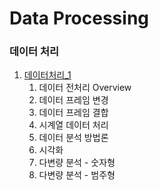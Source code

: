 # Data Processing

### 데이터 처리
1. [데이터처리_1](./jupyterFiles/데이터처리_1.ipynb)  
    1. 데이터 전처리 Overview
    2. 데이터 프레임 변경
    3. 데이터 프레임 결합
    4. 시계열 데이터 처리
    5. 데이터 분석 방법론
    6. 시각화
    7. 다변량 분석 - 숫자형
    8. 다변량 분석 - 범주형